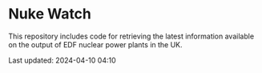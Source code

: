 # Nuke Watch

This repository includes code for retrieving the latest information available on the output of EDF nuclear power plants in the UK.

Last updated: 2024-04-10 04:10